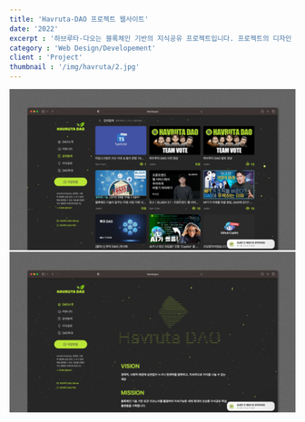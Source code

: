```yaml
---
title: 'Havruta-DAO 프로젝트 웹사이트'
date: '2022'
excerpt : '하브루타-다오는 블록체인 기반의 지식공유 프로젝트입니다. 프로젝트의 디자인 및 프론트엔드 작업을 진행하였습니다.'
category : 'Web Design/Developement'
client : 'Project'
thumbnail : '/img/havruta/2.jpg'
---
```

<img src="/img/havruta/2.jpg">
<img src="/img/havruta/3.jpg">

